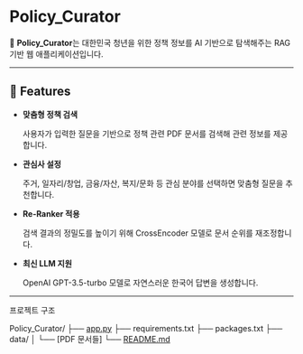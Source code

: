 # Policy_Curator 
  
🤖 **Policy_Curator**는 대한민국 청년을 위한 정책 정보를 AI 기반으로 탐색해주는 RAG 기반 웹 애플리케이션입니다.

---

## 🚀 Features

- **맞춤형 정책 검색**
    
    사용자가 입력한 질문을 기반으로 정책 관련 PDF 문서를 검색해 관련 정보를 제공합니다.
    
- **관심사 설정**
    
    주거, 일자리/창업, 금융/자산, 복지/문화 등 관심 분야를 선택하면 맞춤형 질문을 추천합니다.
    
- **Re-Ranker 적용**
    
    검색 결과의 정밀도를 높이기 위해 CrossEncoder 모델로 문서 순위를 재조정합니다.
    
- **최신 LLM 지원**
    
    OpenAI GPT-3.5-turbo 모델로 자연스러운 한국어 답변을 생성합니다.
    

---

프로젝트 구조

Policy_Curator/
├── [app.py](http://app.py/)
├── requirements.txt
├── packages.txt
├── data/
│   └── [PDF 문서들]
└── [README.md](http://readme.md/)
